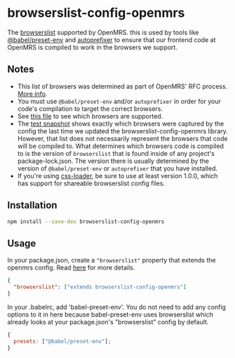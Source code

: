 # browserslist-config-openmrs

The [browserslist](https://github.com/browserslist/browserslist) supported by OpenMRS. this is used by tools like
[@babel/preset-env](https://babeljs.io/docs/en/babel-preset-env) and [autoprefixer](https://github.com/postcss/autoprefixer) to ensure
that our frontend code at OpenMRS is compiled to work in the browsers we support.

## Notes

- This list of browsers was determined as part of OpenMRS' RFC process. [More info](https://github.com/openmrs/openmrs-rfc-frontend/blob/master/text/0003-browser-support.md).
- You must use `@babel/preset-env` and/or `autoprefixer` in order for your code's compilation to target the correct browsers.
- See [this file](src/browserslist-config-openmrs.js) to see which browsers are supported.
- The [test snapshot](src/__snapshots__/browserslist-config-openmrs.test.js.snap) shows exactly which browsers were captured by the config
  the last time we updated the browserslist-config-openmrs library. However, that list does not necessarily represent the browsers that code will
  be compiled to. What determines which browsers code is compiled to is the version of `browserslist` that is found inside of any project's
  package-lock.json. The version there is usually determined by the version of `@babel/preset-env` or `autoprefixer` that you have installed.
- If you're using [css-loader](git@github.com:webpack-contrib/css-loader.git), be sure to use at least version 1.0.0, which has support for shareable browserslist config files.

## Installation

```sh
npm install --save-dev browserslist-config-openmrs
```

## Usage

In your package.json, create a `"browserslist"` property that extends the openmrs config. Read [here](https://github.com/browserslist/browserslist#shareable-configs) for more details.

```json
{
  "browserslist": ["extends browserslist-config-openmrs"]
}
```

In your .babelrc, add 'babel-preset-env'. You do not need to add any config options to it in here because babel-preset-env uses browserslist which already looks at your package.json's "browserslist" config by default.

```js
{
  presets: ["@babel/preset-env"];
}
```
